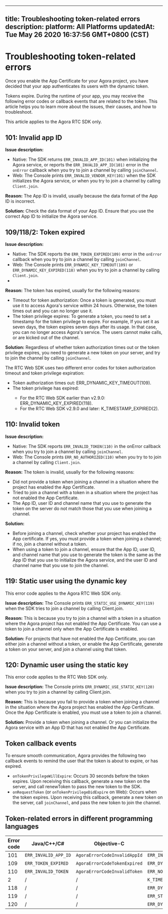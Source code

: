 
---
title: Troubleshooting token-related errors
description: 
platform: All Platforms
updatedAt: Tue May 26 2020 16:37:56 GMT+0800 (CST)
---
# Troubleshooting token-related errors
Once you enable the App Certificate for your Agora project, you have decided that your app authenticates its users with the dynamic token.

Tokens expire. During the runtime of your app, you may receive the following error codes or callback events that are related to the token. This article helps you to learn more about the issues, their causes, and how to troubleshoot.

<div class="alert note">This article applies to the Agora RTC SDK only.</div>

## 101: Invalid app ID

**Issue description:**

- Native: The SDK returns `ERR_INVALID_APP_ID(101)` when initializing the Agora service, or reports the `ERR_INVALID_APP_ID(101)` error in the `onError` callback when you try to join a channel by calling `joinChannel`.
- Web: The Console prints `ERR_INVALID_VENDOR_KEY(101)` when the SDK initializes the Agora service, or when you try to join a channel by calling `Client.join`.

**Reason:** The App ID is invalid, usually because the data format of the App ID is incorrect.

**Solution:** Check the data format of your App ID. Ensure that you use the correct App ID to initialize the Agora service.

## 109/118/2: Token expired

**Issue description:**

- Native: The SDK reports the `ERR_TOKEN_EXPIRED(109)` error in the `onError` callback when you try to join a channel by calling `joinChannel`.
- Web: The Console prints `ERR_DYNAMIC_KEY_TIMEOUT(109)` or `ERR_DYNAMIC_KEY_EXPIRED(118)` when you try to join a channel by calling `Client.join`.
- 
**Reason:** The token has expired, usually for the following reasons:

- Timeout for token authorization: Once a token is generated, you must use it to access Agora's service within 24 hours. Otherwise, the token times out and you can no longer use it.
- The token privilege expires:  To generate a token, you need to set a timestamp for the token privilege to expire. For example, If you set it as seven days, the token expires seven days after its usage. In that case, you can no longer access Agora's service. The users cannot make calls, or are kicked out of the channel.

**Solution:** Regardless of whether token authorization times out or the token privilege expires, you need to generate a new token on your server, and try to join the channel by calling `joinChannel`.

<div class="alert info">The RTC Web SDK uses two different error codes for token authorization timeout and token privilege expiration:
	<ul>
		<li>Token authorization times out: ERR_DYNAMIC_KEY_TIMEOUT(109).
</li>
		<li>The token privilege has expired:</li><ul>
		<li>For the RTC Web SDK earlier than v2.9.0: ERR_DYNAMIC_KEY_EXPIRED(118).</li>
		<li>For the RTC Web SDK v2.9.0 and later: K_TIMESTAMP_EXPIRED(2).</li></ul></ul></div>
		
## 110: Invalid token

**Issue description:**

- Native: The SDK reports `ERR_INVALID_TOKEN(110)` in the onError callback when you try to join a channel by calling `joinChannel`.
- Web: The Console prints `ERR_NO_AUTHORIZED(110)` when you try to to join a channel by calling `Client.join`.

**Reason:** The token is invalid, usually for the following reasons:

- Did not provide a token when joining a channel in a situation where the project has enabled the App Certificate.
- Tried to join a channel with a token in a situation where the project has not enabled the App Certificate.
- The App ID, user ID and channel name that you use to generate the token on the server do not match those that you use when joining a channel.

**Solution:**

- Before joining a channel, check whether your project has enabled the App certificate. If yes, you must provide a token when joining a channel; if no, join a channel without a token.
- When using a token to join a channel, ensure that the App ID, user ID, and channel name that you use to generate the token is the same as the App ID that you use to initialize the Agora service, and the user ID and channel name that you use to join the channel.

## 119: Static user using the dynamic key

<div class="alert note">This error code applies to the Agora RTC Web SDK only.</div>

**Issue description:** The Console prints `ERR_STATIC_USE_DYNAMIC_KEY(119)` when the SDK tries to join a channel by calling Client.join.

**Reason:** This is because you try to join a channel with a token in a situation where the Agora project has not enabled the App Certificate. You can use a token to join a channel only when the App Certificate is enabled.

**Solution:** For projects that have not enabled the App Certificate, you can either join a channel without a token, or enable the App Certificate, generate a token on your server, and join a channel using that token.

## 120: Dynamic user using the static key

<div class="alert note">This error code applies to the RTC Web SDK only.</div>

**Issue description:** The Console prints `ERR_DYNAMIC_USE_STATIC_KEY(120)` when you try to join a channel by calling Client.join.

**Reason:** This is because you fail to provide a token when joining a channel in the situation where the Agora project has enabled the App Certificate. Once the App Certificate is enabled, you must use a token to join a channel.

**Solution:** Provide a token when joining a channel. Or you can initialize the Agora service with an App ID that has not enabled the App Certificate.

## Token callback events

To ensure smooth communication, Agora provides the following two callback events to remind the user that the token is about to expire, or has expired.

- `onTokenPrivilegeWillExpire`: Occurs 30 seconds before the token expires. Upon receiving this callback, generate a new token on the server, and call renewToken to pass the new token to the SDK.
- `onRequestToken` (or `onTokenPrivilegeDidExpire` on Web): Occurs when the token expires. Upon receiving this callback, generate a new token on the server, call `joinChannel`, and pass the new token to join the channel.

## Token-related errors in different programming languages

| Error code | Java/C++/C# | Objective-C | Javascript |
| ---------------- | ---------------- | ---------------- | ---------------- |
| 101      | `ERR_INVALID_APP_ID`      | `AgoraErrorCodeInvalidAppId`      | `ERR_INVALID_VENDOR_KEY` |
| 109      | `ERR_TOKEN_EXPIRED`      | `AgoraErrorCodeTokenExpired`      | `ERR_DYNAMIC_KEY_TIMEOUT` |
| 110      | `ERR_INVALID_TOKEN`      | `AgoraErrorCodeInvalidToken`      | `ERR_NO_AUTHORIZED` |
| 2      | /      | /      | `K_TIMESTAMP_EXPIRED` |
| 118      | /      | /      | `ERR_DYNAMIC_KEY_EXPIRED` |
| 119      | /      | /      | `ERR_STATIC_USE_DYNAMIC_KEY` |
| 120      | /      | /      | `ERR_DYNAMIC_USE_STATIC_KEY` |

